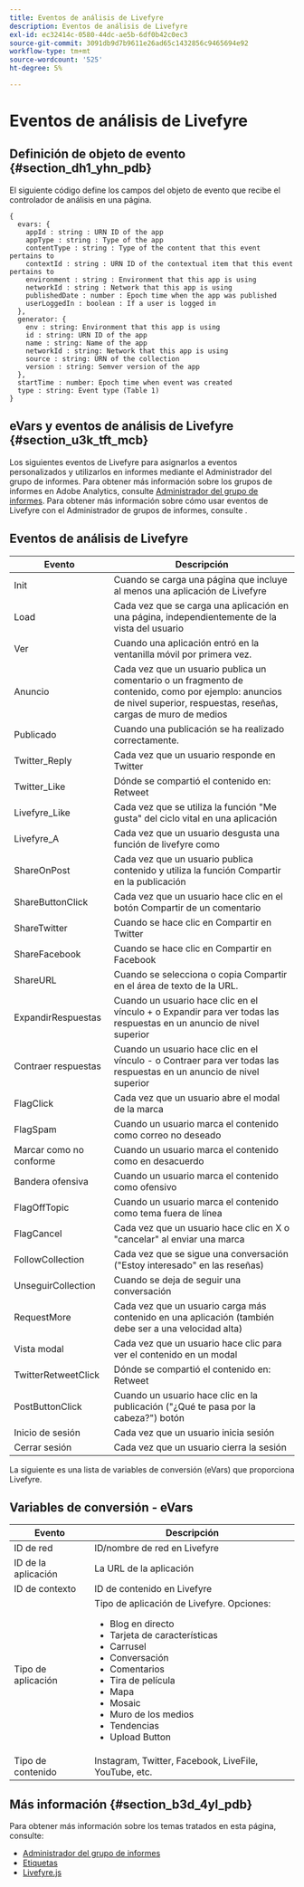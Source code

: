 ```yaml
---
title: Eventos de análisis de Livefyre
description: Eventos de análisis de Livefyre
exl-id: ec32414c-0580-44dc-ae5b-6df0b42c0ec3
source-git-commit: 3091db9d7b9611e26ad65c1432856c9465694e92
workflow-type: tm+mt
source-wordcount: '525'
ht-degree: 5%

---
```


# Eventos de análisis de Livefyre

## Definición de objeto de evento {#section_dh1_yhn_pdb}

El siguiente código define los campos del objeto de evento que recibe el controlador de análisis en una página.

```
{
  evars: {
    appId : string : URN ID of the app
    appType : string : Type of the app
    contentType : string : Type of the content that this event pertains to
    contextId : string : URN ID of the contextual item that this event pertains to
    environment : string : Environment that this app is using
    networkId : string : Network that this app is using
    publishedDate : number : Epoch time when the app was published
    userLoggedIn : boolean : If a user is logged in
  },
  generator: {
    env : string: Environment that this app is using
    id : string: URN ID of the app
    name : string: Name of the app
    networkId : string: Network that this app is using
    source : string: URN of the collection
    version : string: Semver version of the app
  },
  startTime : number: Epoch time when event was created
  type : string: Event type (Table 1)
}
```

## eVars y eventos de análisis de Livefyre {#section_u3k_tft_mcb}

Los siguientes eventos de Livefyre para asignarlos a eventos personalizados y utilizarlos en informes mediante el Administrador del grupo de informes. Para obtener más información sobre los grupos de informes en Adobe Analytics, consulte [Administrador del grupo de informes](https://experienceleague.adobe.com/docs/analytics/admin/manage-report-suites/report-suites-admin.html?lang=en). Para obtener más información sobre cómo usar eventos de Livefyre con el Administrador de grupos de informes, consulte [](../livefyre-analytics/c-use-livefyre-with-adobe-analytics.md#section_iks_kgd_4cb).

## Eventos de análisis de Livefyre

| Evento | Descripción |
|---|---|
| Init | Cuando se carga una página que incluye al menos una aplicación de Livefyre |
| Load | Cada vez que se carga una aplicación en una página, independientemente de la vista del usuario |
| Ver | Cuando una aplicación entró en la ventanilla móvil por primera vez. |
| Anuncio | Cada vez que un usuario publica un comentario o un fragmento de contenido, como por ejemplo: anuncios de nivel superior, respuestas, reseñas, cargas de muro de medios |
| Publicado | Cuando una publicación se ha realizado correctamente. |
| Twitter_Reply | Cada vez que un usuario responde en Twitter |
| Twitter_Like | Dónde se compartió el contenido en: Retweet |
| Livefyre_Like | Cada vez que se utiliza la función &quot;Me gusta&quot; del ciclo vital en una aplicación |
| Livefyre_A | Cada vez que un usuario desgusta una función de livefyre como |
| ShareOnPost | Cada vez que un usuario publica contenido y utiliza la función Compartir en la publicación |
| ShareButtonClick | Cada vez que un usuario hace clic en el botón Compartir de un comentario |
| ShareTwitter | Cuando se hace clic en Compartir en Twitter |
| ShareFacebook | Cuando se hace clic en Compartir en Facebook |
| ShareURL | Cuando se selecciona o copia Compartir en el área de texto de la URL. |
| ExpandirRespuestas | Cuando un usuario hace clic en el vínculo + o Expandir para ver todas las respuestas en un anuncio de nivel superior |
| Contraer respuestas | Cuando un usuario hace clic en el vínculo - o Contraer para ver todas las respuestas en un anuncio de nivel superior |
| FlagClick | Cada vez que un usuario abre el modal de la marca |
| FlagSpam | Cuando un usuario marca el contenido como correo no deseado |
| Marcar como no conforme | Cuando un usuario marca el contenido como en desacuerdo |
| Bandera ofensiva | Cuando un usuario marca el contenido como ofensivo |
| FlagOffTopic | Cuando un usuario marca el contenido como tema fuera de línea |
| FlagCancel | Cada vez que un usuario hace clic en X o &quot;cancelar&quot; al enviar una marca |
| FollowCollection | Cada vez que se sigue una conversación (&quot;Estoy interesado&quot; en las reseñas) |
| UnseguirCollection | Cuando se deja de seguir una conversación |
| RequestMore | Cada vez que un usuario carga más contenido en una aplicación (también debe ser a una velocidad alta) |
| Vista modal | Cada vez que un usuario hace clic para ver el contenido en un modal |
| TwitterRetweetClick | Dónde se compartió el contenido en: Retweet |
| PostButtonClick | Cuando un usuario hace clic en la publicación (&quot;¿Qué te pasa por la cabeza?&quot;) botón |
| Inicio de sesión | Cada vez que un usuario inicia sesión |
| Cerrar sesión | Cada vez que un usuario cierra la sesión |

La siguiente es una lista de variables de conversión (eVars) que proporciona Livefyre.

## Variables de conversión - eVars

| Evento | Descripción |
|--- |--- |
| ID de red | ID/nombre de red en Livefyre |
| ID de la aplicación | La URL de la aplicación |
| ID de contexto | ID de contenido en Livefyre |
| Tipo de aplicación | Tipo de aplicación de Livefyre. Opciones: <br><ul><li>Blog en directo  </li><li> Tarjeta de características</li><li>Carrusel</li><li>Conversación </li><li>Comentarios</li><li>Tira de película</li><li>Mapa</li><li>Mosaic</li><li>Muro de los medios</li><li>Tendencias</li><li>Upload Button</li></ul> |
| Tipo de contenido | Instagram, Twitter, Facebook, LiveFile, YouTube, etc. |

## Más información {#section_b3d_4yl_pdb}

Para obtener más información sobre los temas tratados en esta página, consulte:

* [Administrador del grupo de informes](https://experienceleague.adobe.com/docs/analytics/admin/manage-report-suites/report-suites-admin.html?lang=en)
* [Etiquetas](https://experienceleague.adobe.com/docs/experience-platform/tags/home.html)
* [Livefyre.js](/help/implementation/c-livefyre.js.md)

